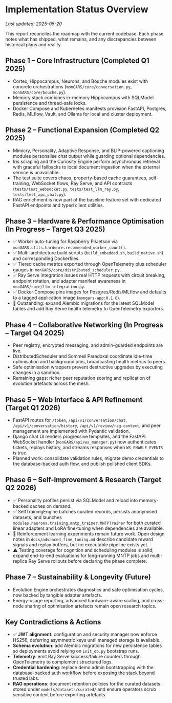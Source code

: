 # Implementation Status Overview

_Last updated: 2025-05-20_

This report reconciles the roadmap with the current codebase. Each phase notes
what has shipped, what remains, and any discrepancies between historical plans
and reality.

## Phase 1 – Core Infrastructure (Completed Q1 2025)

- Cortex, Hippocampus, Neurons, and Bouche modules exist with concrete
  orchestrations (`monGARS/core/conversation.py`, `monGARS/core/bouche.py`).
- Memory stack combines in-memory Hippocampus with SQLModel persistence and
  thread-safe locks.
- Docker Compose and Kubernetes manifests provision FastAPI, Postgres, Redis,
  MLflow, Vault, and Ollama for local and cluster deployment.

## Phase 2 – Functional Expansion (Completed Q2 2025)

- Mimicry, Personality, Adaptive Response, and BLIP-powered captioning modules
  personalise chat output while guarding optional dependencies.
- Iris scraping and the Curiosity Engine perform asynchronous retrieval with
  graceful fallbacks to local document ingestion when the external service is
  unavailable.
- The test suite covers chaos, property-based cache guarantees, self-training,
  WebSocket flows, Ray Serve, and API contracts (`tests/test_websocket.py`,
  `tests/test_llm_ray.py`, `tests/test_api_chat.py`).
- RAG enrichment is now part of the baseline feature set with dedicated FastAPI
  endpoints and typed client utilities.

## Phase 3 – Hardware & Performance Optimisation (In Progress – Target Q3 2025)

- ✅ Worker auto-tuning for Raspberry Pi/Jetson via
  `monGARS.utils.hardware.recommended_worker_count()`.
- ✅ Multi-architecture build scripts (`build_embedded.sh`, `build_native.sh`) and
  corresponding Dockerfiles.
- ✅ Tiered cache metrics exported through OpenTelemetry plus scheduler gauges in
  `monGARS/core/distributed_scheduler.py`.
- ✅ Ray Serve integration issues real HTTP requests with circuit breaking,
  endpoint rotation, and adapter manifest awareness in
  `monGARS/core/llm_integration.py`.
- ✅ Docker Compose pins images for Postgres/Redis/MLflow and defaults to a tagged
  application image (`mongars-app:0.1.0`).
- 🔄 Outstanding: expand Alembic migrations for the latest SQLModel tables and add
  Ray Serve health telemetry to OpenTelemetry exporters.

## Phase 4 – Collaborative Networking (In Progress – Target Q4 2025)

- Peer registry, encrypted messaging, and admin-guarded endpoints are live.
- DistributedScheduler and Sommeil Paradoxal coordinate idle-time optimisation
  and background jobs, broadcasting health metrics to peers.
- Safe optimisation wrappers prevent destructive upgrades by executing changes in
  a sandbox.
- Remaining gaps: richer peer reputation scoring and replication of evolution
  artefacts across the mesh.

## Phase 5 – Web Interface & API Refinement (Target Q1 2026)

- FastAPI routes for `/token`, `/api/v1/conversation/chat`,
  `/api/v1/conversation/history`, `/api/v1/review/rag-context`, and peer
  management are implemented with Pydantic validation.
- Django chat UI renders progressive templates, and the FastAPI WebSocket handler
  (`monGARS/api/ws_manager.py`) now authenticates tickets, replays history, and
  streams responses when `WS_ENABLE_EVENTS` is true.
- Planned work: consolidate validation rules, migrate demo credentials to the
  database-backed auth flow, and publish polished client SDKs.

## Phase 6 – Self-Improvement & Research (Target Q2 2026)

- ✅ Personality profiles persist via SQLModel and reload into memory-backed
  caches on demand.
- ✅ SelfTrainingEngine batches curated records, persists anonymised datasets, and
  launches `modules.neurons.training.mntp_trainer.MNTPTrainer` for both curated
  linear adapters and LoRA fine-tuning when dependencies are available.
- 🚧 Reinforcement learning experiments remain future work. Open design notes in
  `docs/advanced_fine_tuning.md` describe candidate reward signals and replay
  buffers, but no executable pipeline exists yet.
- ⚠️ Testing coverage for cognition and scheduling modules is solid; expand
  end-to-end evaluations for long-running MNTP jobs and multi-replica Ray Serve
  rollouts before declaring the phase complete.

## Phase 7 – Sustainability & Longevity (Future)

- Evolution Engine orchestrates diagnostics and safe optimisation cycles, now
  backed by tangible adapter artefacts.
- Energy-usage reporting, advanced hardware-aware scaling, and cross-node sharing
  of optimisation artefacts remain open research topics.

## Key Contradictions & Actions

- ✅ **JWT alignment**: configuration and security manager now enforce HS256,
  deferring asymmetric keys until managed storage is available.
- **Schema evolution**: add Alembic migrations for new persistence tables so
  deployments avoid relying on `init_db.py` bootstrap runs.
- **Telemetry**: emit Ray Serve success/failure counters through OpenTelemetry to
  complement structured logs.
- **Credential hardening**: replace demo admin bootstrapping with the
  database-backed auth workflow before exposing the stack beyond trusted labs.
- **RAG operations**: document retention policies for the curated datasets stored
  under `models/datasets/curated/` and ensure operators scrub sensitive context
  before exporting artefacts.
